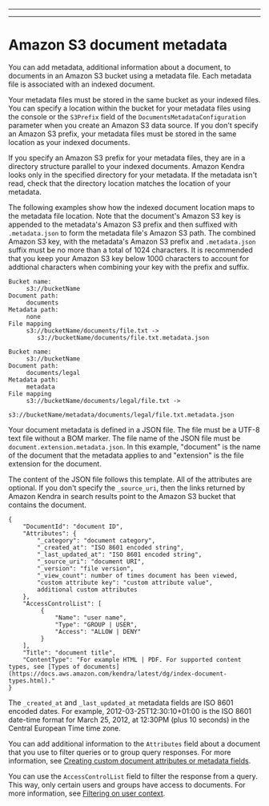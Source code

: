 --------

--------

# Amazon S3 document metadata<a name="s3-metadata"></a>

You can add metadata, additional information about a document, to documents in an Amazon S3 bucket using a metadata file\. Each metadata file is associated with an indexed document\. 

Your metadata files must be stored in the same bucket as your indexed files\. You can specify a location within the bucket for your metadata files using the console or the `S3Prefix` field of the `DocumentsMetadataConfiguration` parameter when you create an Amazon S3 data source\. If you don't specify an Amazon S3 prefix, your metadata files must be stored in the same location as your indexed documents\.

If you specify an Amazon S3 prefix for your metadata files, they are in a directory structure parallel to your indexed documents\. Amazon Kendra looks only in the specified directory for your metadata\. If the metadata isn't read, check that the directory location matches the location of your metadata\.

The following examples show how the indexed document location maps to the metadata file location\. Note that the document's Amazon S3 key is appended to the metadata's Amazon S3 prefix and then suffixed with `.metadata.json` to form the metadata file's Amazon S3 path\. The combined Amazon S3 key, with the metadata's Amazon S3 prefix and `.metadata.json` suffix must be no more than a total of 1024 characters\. It is recommended that you keep your Amazon S3 key below 1000 characters to account for addtional characters when combining your key with the prefix and suffix\.

```
Bucket name:
     s3://bucketName
Document path:
     documents
Metadata path:
     none
File mapping
     s3://bucketName/documents/file.txt -> 
        s3://bucketName/documents/file.txt.metadata.json
```

```
Bucket name:
     s3://bucketName
Document path:
     documents/legal
Metadata path:
     metadata
File mapping
     s3://bucketName/documents/legal/file.txt -> 
        s3://bucketName/metadata/documents/legal/file.txt.metadata.json
```

Your document metadata is defined in a JSON file\. The file must be a UTF\-8 text file without a BOM marker\. The file name of the JSON file must be `document.extension.metadata.json`\. In this example, "document" is the name of the document that the metadata applies to and "extension" is the file extension for the document\.

The content of the JSON file follows this template\. All of the attributes are optional\. If you don't specify the `_source_uri`, then the links returned by Amazon Kendra in search results point to the Amazon S3 bucket that contains the document\.

```
{
    "DocumentId": "document ID",
    "Attributes": {
        "_category": "document category",
        "_created_at": "ISO 8601 encoded string",
        "_last_updated_at": "ISO 8601 encoded string",
        "_source_uri": "document URI",
        "_version": "file version",
        "_view_count": number of times document has been viewed,
        "custom attribute key": "custom attribute value",
        additional custom attributes
    },
    "AccessControlList": [
         {
             "Name": "user name",
             "Type": "GROUP | USER",
             "Access": "ALLOW | DENY"
         }
    ],
    "Title": "document title",
    "ContentType": "For example HTML | PDF. For supported content types, see [Types of documents](https://docs.aws.amazon.com/kendra/latest/dg/index-document-types.html)."
}
```

The `_created_at` and `_last_updated_at` metadata fields are ISO 8601 encoded dates\. For example, 2012\-03\-25T12:30:10\+01:00 is the ISO 8601 date\-time format for March 25, 2012, at 12:30PM \(plus 10 seconds\) in the Central European Time time zone\.

You can add additional information to the `Attributes` field about a document that you use to filter queries or to group query responses\. For more information, see [Creating custom document attributes or metadata fields](custom-attributes.md)\.

You can use the `AccessControlList` field to filter the response from a query\. This way, only certain users and groups have access to documents\. For more information, see [Filtering on user context](user-context-filter.md)\.